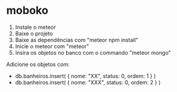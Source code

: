 # moboko


1. Instale o meteor
2. Baixe o projeto
3. Baixe as dependências com "meteor npm install"
4. Inicie o meteor com "meteor"
5. Insira os objetos no banco com o commando "meteor mongo"

Adicione os objetos com:
- db.banheiros.insert( { nome: "XX", status: 0, ordem: 1 } )
- db.banheiros.insert( { nome: "XXX", status: 0, ordem: 2 } )
